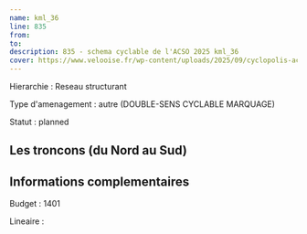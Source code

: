 ```yaml
---
name: kml_36 
line: 835
from: 
to:  
description: 835 - schema cyclable de l'ACSO 2025 kml_36 
cover: https://www.velooise.fr/wp-content/uploads/2025/09/cyclopolis-acso-default.jpg
---
```

Hierarchie : Reseau structurant

Type d'amenagement : autre (DOUBLE-SENS CYCLABLE MARQUAGE)

Statut : planned

## Les troncons (du Nord au Sud)

## Informations complementaires

Budget  : 1401 

Lineaire :

